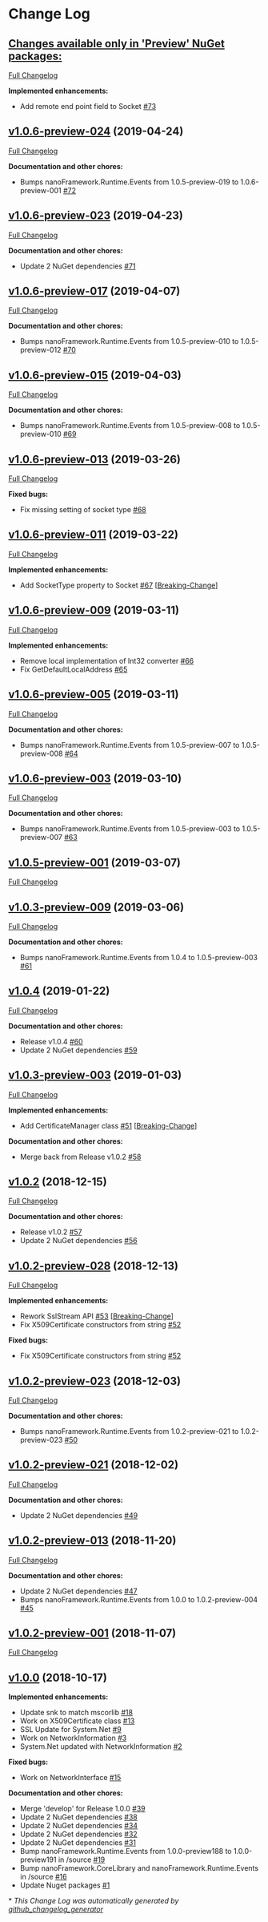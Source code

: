 # Change Log

## [**Changes available only in 'Preview' NuGet packages:**](https://github.com/nanoframework/lib-nanoFramework.System.Net/tree/HEAD)

[Full Changelog](https://github.com/nanoframework/lib-nanoFramework.System.Net/compare/v1.0.6-preview-024...HEAD)

**Implemented enhancements:**

- Add remote end point field to Socket [\#73](https://github.com/nanoframework/lib-nanoFramework.System.Net/pull/73)

## [v1.0.6-preview-024](https://github.com/nanoframework/lib-nanoFramework.System.Net/tree/v1.0.6-preview-024) (2019-04-24)
[Full Changelog](https://github.com/nanoframework/lib-nanoFramework.System.Net/compare/v1.0.6-preview-023...v1.0.6-preview-024)

**Documentation and other chores:**

- Bumps nanoFramework.Runtime.Events from 1.0.5-preview-019 to 1.0.6-preview-001 [\#72](https://github.com/nanoframework/lib-nanoFramework.System.Net/pull/72)

## [v1.0.6-preview-023](https://github.com/nanoframework/lib-nanoFramework.System.Net/tree/v1.0.6-preview-023) (2019-04-23)
[Full Changelog](https://github.com/nanoframework/lib-nanoFramework.System.Net/compare/v1.0.6-preview-017...v1.0.6-preview-023)

**Documentation and other chores:**

- Update 2 NuGet dependencies [\#71](https://github.com/nanoframework/lib-nanoFramework.System.Net/pull/71)

## [v1.0.6-preview-017](https://github.com/nanoframework/lib-nanoFramework.System.Net/tree/v1.0.6-preview-017) (2019-04-07)
[Full Changelog](https://github.com/nanoframework/lib-nanoFramework.System.Net/compare/v1.0.6-preview-015...v1.0.6-preview-017)

**Documentation and other chores:**

- Bumps nanoFramework.Runtime.Events from 1.0.5-preview-010 to 1.0.5-preview-012 [\#70](https://github.com/nanoframework/lib-nanoFramework.System.Net/pull/70)

## [v1.0.6-preview-015](https://github.com/nanoframework/lib-nanoFramework.System.Net/tree/v1.0.6-preview-015) (2019-04-03)
[Full Changelog](https://github.com/nanoframework/lib-nanoFramework.System.Net/compare/v1.0.6-preview-013...v1.0.6-preview-015)

**Documentation and other chores:**

- Bumps nanoFramework.Runtime.Events from 1.0.5-preview-008 to 1.0.5-preview-010 [\#69](https://github.com/nanoframework/lib-nanoFramework.System.Net/pull/69)

## [v1.0.6-preview-013](https://github.com/nanoframework/lib-nanoFramework.System.Net/tree/v1.0.6-preview-013) (2019-03-26)
[Full Changelog](https://github.com/nanoframework/lib-nanoFramework.System.Net/compare/v1.0.6-preview-011...v1.0.6-preview-013)

**Fixed bugs:**

- Fix missing setting of socket type [\#68](https://github.com/nanoframework/lib-nanoFramework.System.Net/pull/68)

## [v1.0.6-preview-011](https://github.com/nanoframework/lib-nanoFramework.System.Net/tree/v1.0.6-preview-011) (2019-03-22)
[Full Changelog](https://github.com/nanoframework/lib-nanoFramework.System.Net/compare/v1.0.6-preview-009...v1.0.6-preview-011)

**Implemented enhancements:**

- Add SocketType property to Socket [\#67](https://github.com/nanoframework/lib-nanoFramework.System.Net/pull/67) [[Breaking-Change](https://github.com/nanoframework/lib-nanoFramework.System.Net/labels/Breaking-Change)]

## [v1.0.6-preview-009](https://github.com/nanoframework/lib-nanoFramework.System.Net/tree/v1.0.6-preview-009) (2019-03-11)
[Full Changelog](https://github.com/nanoframework/lib-nanoFramework.System.Net/compare/v1.0.6-preview-005...v1.0.6-preview-009)

**Implemented enhancements:**

- Remove local implementation of Int32 converter [\#66](https://github.com/nanoframework/lib-nanoFramework.System.Net/pull/66)
- Fix GetDefaultLocalAddress [\#65](https://github.com/nanoframework/lib-nanoFramework.System.Net/pull/65)

## [v1.0.6-preview-005](https://github.com/nanoframework/lib-nanoFramework.System.Net/tree/v1.0.6-preview-005) (2019-03-11)
[Full Changelog](https://github.com/nanoframework/lib-nanoFramework.System.Net/compare/v1.0.6-preview-003...v1.0.6-preview-005)

**Documentation and other chores:**

- Bumps nanoFramework.Runtime.Events from 1.0.5-preview-007 to 1.0.5-preview-008 [\#64](https://github.com/nanoframework/lib-nanoFramework.System.Net/pull/64)

## [v1.0.6-preview-003](https://github.com/nanoframework/lib-nanoFramework.System.Net/tree/v1.0.6-preview-003) (2019-03-10)
[Full Changelog](https://github.com/nanoframework/lib-nanoFramework.System.Net/compare/v1.0.5-preview-001...v1.0.6-preview-003)

**Documentation and other chores:**

- Bumps nanoFramework.Runtime.Events from 1.0.5-preview-003 to 1.0.5-preview-007 [\#63](https://github.com/nanoframework/lib-nanoFramework.System.Net/pull/63)

## [v1.0.5-preview-001](https://github.com/nanoframework/lib-nanoFramework.System.Net/tree/v1.0.5-preview-001) (2019-03-07)
[Full Changelog](https://github.com/nanoframework/lib-nanoFramework.System.Net/compare/v1.0.3-preview-009...v1.0.5-preview-001)

## [v1.0.3-preview-009](https://github.com/nanoframework/lib-nanoFramework.System.Net/tree/v1.0.3-preview-009) (2019-03-06)
[Full Changelog](https://github.com/nanoframework/lib-nanoFramework.System.Net/compare/v1.0.4...v1.0.3-preview-009)

**Documentation and other chores:**

- Bumps nanoFramework.Runtime.Events from 1.0.4 to 1.0.5-preview-003 [\#61](https://github.com/nanoframework/lib-nanoFramework.System.Net/pull/61)

## [v1.0.4](https://github.com/nanoframework/lib-nanoFramework.System.Net/tree/v1.0.4) (2019-01-22)
[Full Changelog](https://github.com/nanoframework/lib-nanoFramework.System.Net/compare/v1.0.3-preview-003...v1.0.4)

**Documentation and other chores:**

- Release v1.0.4 [\#60](https://github.com/nanoframework/lib-nanoFramework.System.Net/pull/60)
- Update 2 NuGet dependencies [\#59](https://github.com/nanoframework/lib-nanoFramework.System.Net/pull/59)

## [v1.0.3-preview-003](https://github.com/nanoframework/lib-nanoFramework.System.Net/tree/v1.0.3-preview-003) (2019-01-03)
[Full Changelog](https://github.com/nanoframework/lib-nanoFramework.System.Net/compare/v1.0.2...v1.0.3-preview-003)

**Implemented enhancements:**

- Add CertificateManager class [\#51](https://github.com/nanoframework/lib-nanoFramework.System.Net/pull/51) [[Breaking-Change](https://github.com/nanoframework/lib-nanoFramework.System.Net/labels/Breaking-Change)]

**Documentation and other chores:**

- Merge back from Release v1.0.2 [\#58](https://github.com/nanoframework/lib-nanoFramework.System.Net/pull/58)

## [v1.0.2](https://github.com/nanoframework/lib-nanoFramework.System.Net/tree/v1.0.2) (2018-12-15)
[Full Changelog](https://github.com/nanoframework/lib-nanoFramework.System.Net/compare/v1.0.2-preview-028...v1.0.2)

**Documentation and other chores:**

- Release v1.0.2 [\#57](https://github.com/nanoframework/lib-nanoFramework.System.Net/pull/57)
- Update 2 NuGet dependencies [\#56](https://github.com/nanoframework/lib-nanoFramework.System.Net/pull/56)

## [v1.0.2-preview-028](https://github.com/nanoframework/lib-nanoFramework.System.Net/tree/v1.0.2-preview-028) (2018-12-13)
[Full Changelog](https://github.com/nanoframework/lib-nanoFramework.System.Net/compare/v1.0.2-preview-023...v1.0.2-preview-028)

**Implemented enhancements:**

- Rework SslStream API [\#53](https://github.com/nanoframework/lib-nanoFramework.System.Net/pull/53) [[Breaking-Change](https://github.com/nanoframework/lib-nanoFramework.System.Net/labels/Breaking-Change)]
- Fix X509Certificate constructors from string [\#52](https://github.com/nanoframework/lib-nanoFramework.System.Net/pull/52)

**Fixed bugs:**

- Fix X509Certificate constructors from string [\#52](https://github.com/nanoframework/lib-nanoFramework.System.Net/pull/52)

## [v1.0.2-preview-023](https://github.com/nanoframework/lib-nanoFramework.System.Net/tree/v1.0.2-preview-023) (2018-12-03)
[Full Changelog](https://github.com/nanoframework/lib-nanoFramework.System.Net/compare/v1.0.2-preview-021...v1.0.2-preview-023)

**Documentation and other chores:**

- Bumps nanoFramework.Runtime.Events from 1.0.2-preview-021 to 1.0.2-preview-023 [\#50](https://github.com/nanoframework/lib-nanoFramework.System.Net/pull/50)

## [v1.0.2-preview-021](https://github.com/nanoframework/lib-nanoFramework.System.Net/tree/v1.0.2-preview-021) (2018-12-02)
[Full Changelog](https://github.com/nanoframework/lib-nanoFramework.System.Net/compare/v1.0.2-preview-013...v1.0.2-preview-021)

**Documentation and other chores:**

- Update 2 NuGet dependencies [\#49](https://github.com/nanoframework/lib-nanoFramework.System.Net/pull/49)

## [v1.0.2-preview-013](https://github.com/nanoframework/lib-nanoFramework.System.Net/tree/v1.0.2-preview-013) (2018-11-20)
[Full Changelog](https://github.com/nanoframework/lib-nanoFramework.System.Net/compare/v1.0.2-preview-001...v1.0.2-preview-013)

**Documentation and other chores:**

- Update 2 NuGet dependencies [\#47](https://github.com/nanoframework/lib-nanoFramework.System.Net/pull/47)
- Bumps nanoFramework.Runtime.Events from 1.0.0 to 1.0.2-preview-004 [\#45](https://github.com/nanoframework/lib-nanoFramework.System.Net/pull/45)

## [v1.0.2-preview-001](https://github.com/nanoframework/lib-nanoFramework.System.Net/tree/v1.0.2-preview-001) (2018-11-07)
[Full Changelog](https://github.com/nanoframework/lib-nanoFramework.System.Net/compare/v1.0.0...v1.0.2-preview-001)

## [v1.0.0](https://github.com/nanoframework/lib-nanoFramework.System.Net/tree/v1.0.0) (2018-10-17)
**Implemented enhancements:**

- Update snk to match mscorlib [\#18](https://github.com/nanoframework/lib-nanoFramework.System.Net/pull/18)
- Work on X509Certificate class [\#13](https://github.com/nanoframework/lib-nanoFramework.System.Net/pull/13)
- SSL Update for System.Net [\#9](https://github.com/nanoframework/lib-nanoFramework.System.Net/pull/9)
- Work on NetworkInformation [\#3](https://github.com/nanoframework/lib-nanoFramework.System.Net/pull/3)
- System.Net updated with NetworkInformation [\#2](https://github.com/nanoframework/lib-nanoFramework.System.Net/pull/2)

**Fixed bugs:**

- Work on NetworkInterface [\#15](https://github.com/nanoframework/lib-nanoFramework.System.Net/pull/15)

**Documentation and other chores:**

- Merge 'develop' for Release 1.0.0 [\#39](https://github.com/nanoframework/lib-nanoFramework.System.Net/pull/39)
- Update 2 NuGet dependencies [\#38](https://github.com/nanoframework/lib-nanoFramework.System.Net/pull/38)
- Update 2 NuGet dependencies [\#34](https://github.com/nanoframework/lib-nanoFramework.System.Net/pull/34)
- Update 2 NuGet dependencies [\#32](https://github.com/nanoframework/lib-nanoFramework.System.Net/pull/32)
- Update 2 NuGet dependencies [\#31](https://github.com/nanoframework/lib-nanoFramework.System.Net/pull/31)
- Bump nanoFramework.Runtime.Events from 1.0.0-preview188 to 1.0.0-preview191 in /source [\#19](https://github.com/nanoframework/lib-nanoFramework.System.Net/pull/19)
- Bump nanoFramework.CoreLibrary and nanoFramework.Runtime.Events in /source [\#16](https://github.com/nanoframework/lib-nanoFramework.System.Net/pull/16)
- Update Nuget packages [\#1](https://github.com/nanoframework/lib-nanoFramework.System.Net/pull/1)



\* *This Change Log was automatically generated by [github_changelog_generator](https://github.com/skywinder/Github-Changelog-Generator)*